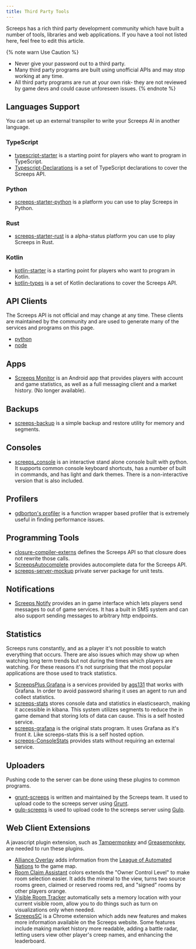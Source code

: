 ```yaml
---
title: Third Party Tools
---
```


Screeps has a rich third party development community which have built a number of tools, libraries and web applications.
If you have a tool not listed here, feel free to edit this article.

{% note warn Use Caution %}

*   Never give your password out to a third party.
*   Many third party programs are built using unofficial APIs and may stop working at any time.
*   All third party programs are run at your own risk- they are not reviewed by game devs and could cause unforeseen issues.
{% endnote %}

## Languages Support

You can set up an external transpiler to write your Screeps AI in another language.   

### TypeScript

*   [typescript-starter](https://github.com/screepers/screeps-typescript-starter) is a starting point for players who want to program in TypeScript.
*   [Typescript-Declarations](https://github.com/screepers/Screeps-Typescript-Declarations) is a set of TypeScript declarations to cover the Screeps API.

### Python

*   [screeps-starter-python](https://github.com/daboross/screeps-starter-python/) is a platform you can use to play Screeps in Python.

### Rust

*   [screeps-starter-rust](https://github.com/daboross/screeps-starter-rust) is a alpha-status platform you can use to play Screeps in Rust.

### Kotlin

*   [kotlin-starter](https://github.com/exaV/screeps-kotlin-starter) is a starting point for players who want to program in Kotlin.
*   [kotlin-types](https://github.com/exaV/screeps-kotlin-types) is a set of Kotlin declarations to cover the Screeps API.

## API Clients

The Screeps API is not official and may change at any time. These clients are maintained by the community and are used to generate many of the services and programs on this page.

*   [python](https://github.com/screepers/python-screeps)
*   [node](https://github.com/screepers/node-screeps-api)


## Apps

*   [Screeps Monitor](https://play.google.com/store/apps/details?id=com.danielscholte.screepsmonitor) is an Android app that provides players with account and game statistics, as well as a full messaging client and a market history. (No longer available).


## Backups

*   [screeps-backup](https://github.com/screepers/screeps-backup) is a simple backup and restore utility for memory and segments.


## Consoles

*   [screeps_console](https://github.com/screepers/screeps_console) is an interactive stand alone console built with python. It supports common console keyboard shortcuts, has a number of built in commands, and has light and dark themes. There is a non-interactive version that is also included.


## Profilers

*   [gdborton's profiler](https://github.com/gdborton/screeps-profiler) is a function wrapper based profiler that is extremely useful in finding performance issues.


## Programming Tools

*   [closure-compiler-externs](https://github.com/screepers/screeps-closure-compiler-externs) defines the Screeps API so that closure does not rewrite those calls.
*   [ScreepsAutocomplete](https://github.com/Garethp/ScreepsAutocomplete) provides autocomplete data for the Screeps API.
*   [screeps-server-mockup](https://github.com/Hiryus/screeps-server-mockup) private server package for unit tests.


## Notifications

*   [Screeps Notify](https://github.com/screepers/screeps_notify) provides an in game interface which lets players send messages to out of game services. It has a built in SMS system and can also support sending messages to arbitrary http endpoints.


## Statistics

Screeps runs constantly, and as a player it's not possible to watch everything that occurs. There are also issues which may show up when watching long term trends but not during the times which players are watching. For these reasons it's not surprising that the most popular applications are those used to track statistics.

*   [ScreepsPlus Grafana](https://screepspl.us/services/grafana) is a services provided by [ags131]() that works with Grafana. In order to avoid password sharing it uses an agent to run and collect statistics.
*   [screeps-stats](https://github.com/screepers/screeps-stats) stores console data and statistics in elasticsearch, making it accessible in kibana. This system utilizes segments to reduce the in game demand that storing lots of data can cause. This is a self hosted service.
*   [screeps-grafana](https://github.com/screepers/screeps-grafana) is the original stats program. It uses Grafana as it's front it. Like screeps-stats this is a self hosted option.
*   [screeps-ConsoleStats](https://github.com/screepers/screeps-ConsoleStats) provides stats without requiring an external service.


## Uploaders

Pushing code to the server can be done using these plugins to common programs.

*   [grunt-screeps](https://github.com/screeps/grunt-screeps) is written and maintained by the Screeps team. It used to upload code to the screeps server using [Grunt](https://gruntjs.com/).
*   [gulp-screeps](https://github.com/screepers/gulp-screeps) is used to upload code to the screeps server using [Gulp](http://gulpjs.com/).


## Web Client Extensions

A javascript plugin extension, such as [Tampermonkey](https://chrome.google.com/webstore/detail/tampermonkey/dhdgffkkebhmkfjojejmpbldmpobfkfo?hl=en) and [Greasemonkey](https://addons.mozilla.org/en-US/firefox/addon/greasemonkey/), are needed to run these plugins.

*   [Alliance Overlay](https://raw.githubusercontent.com/LeagueOfAutomatedNations/loan-browser-ext/master/dist/alliance-overlay.user.js) adds information from the [League of Automated Nations](http://www.leagueofautomatednations.com/map) to the game map.
*   [Room Claim Assistant](https://github.com/Esryok/screeps-browser-ext/raw/master/room-claim-assistant.user.js) colors extends the "Owner Control Level" to make room selection easier. It adds the mineral to the view, turns two source rooms green, claimed or reserved rooms red, and "signed" rooms by other players orange.
*   [Visible Room Tracker](https://github.com/Esryok/screeps-browser-ext/blob/master/visible-room-tracker.user.js) automatically sets a memory location with your current visible room, allow you to do things such as turn on visualizations only when needed.
*   [ScreepsSC](https://github.com/stybbe/Screeps-SC) is a Chrome extension which adds new features and makes more information available on the Screeps website. Some features include making market history more readable, adding a battle radar, letting users view other player's creep names, and enhancing the leaderboard.
